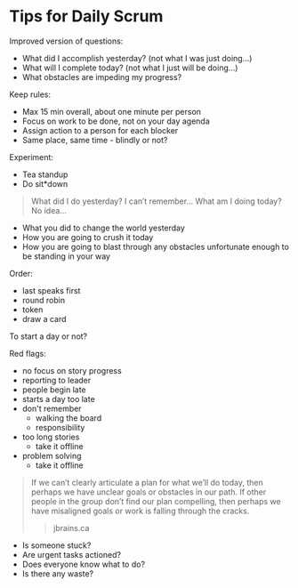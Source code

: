 # Tips for Daily Scrum

Improved version of questions:

* What did I accomplish yesterday? (not what I was just doing...)
* What will I complete today? (not what I just will be doing...)
* What obstacles are impeding my progress?

Keep rules:

* Max 15 min overall, about one minute per person
* Focus on work to be done, not on your day agenda
* Assign action to a person for each blocker
* Same place, same time - blindly or not?

Experiment:

* Tea standup
* Do sit*down

> What did I do yesterday? I can’t remember... What am I doing today? No idea...

* What you did to change the world yesterday
* How you are going to crush it today
* How you are going to blast through any obstacles unfortunate enough to be
standing in your way

Order:

* last speaks first
* round robin
* token
* draw a card

To start a day or not?

Red flags:

* no focus on story progress
* reporting to leader
* people begin late
* starts a day too late
* don't remember
  * walking the board
  * responsibility
* too long stories
  * take it offline
* problem solving
  * take it offline

> If we can’t clearly articulate a plan for what we’ll do today, then perhaps we
have unclear goals or obstacles in our path. If other people in the group don’t
find our plan compelling, then perhaps we have misaligned goals or work is
falling through the cracks.
>> jbrains.ca

* Is someone stuck?
* Are urgent tasks actioned?
* Does everyone know what to do?
* Is there any waste?
